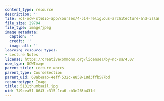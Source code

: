 ```yaml
---
content_type: resource
description: ''
file: /ol-ocw-studio-app/courses/4-614-religious-architecture-and-islamic-cultures-fall-2002/749cea510643c3151ea6cb3e263b431d_5131thumbnail.jpg
file_size: 29794
file_type: image/jpeg
image_metadata:
  caption: ''
  credit: ''
  image-alt: ''
learning_resource_types:
- Lecture Notes
license: https://creativecommons.org/licenses/by-nc-sa/4.0/
ocw_type: OCWImage
parent_title: Lecture Notes
parent_type: CourseSection
parent_uid: 68abeaab-4eff-532c-e858-18d3ffb567bd
resourcetype: Image
title: 5131thumbnail.jpg
uid: 749cea51-0643-c315-1ea6-cb3e263b431d
---
```

